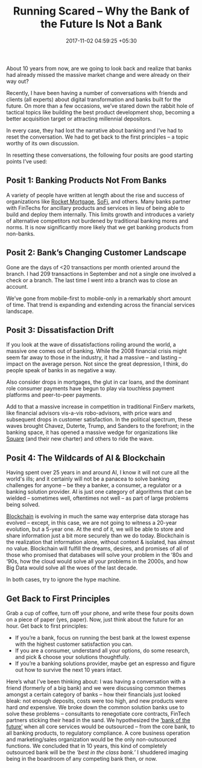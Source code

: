 ﻿---
title: Running Scared – Why the Bank of the Future Is Not a Bank
date: 2017-11-02 04:59:25 +05:30
categories:
- Banking
- Retail Banking
- BankTech
- Fintech
- Insights
tags:
- Asia
- Europe
- insights
- US
layout: post
type: post
status: publish
category:
- BankTech
- Retail Banking
- Banking
- Fintech
- Insights
Markets:
- Asia
- Europe
- insights
- US
Person: Sultan Meghji
---

<p>About 10 years from now, are we going to look back and realize that banks had already missed the massive market change and were already on their way out?</p>
<p>Recently, I have been having a number of conversations with friends and clients (all experts) about digital transformation and banks built for the future. On more than a few occasions, we’ve stared down the rabbit hole of tactical topics like building the best product development shop, becoming a better acquisition target or attracting millennial depositors. </p>
<p>In every case, they had lost the narrative about banking and I’ve had to reset the conversation. We had to get back to the first principles – a topic worthy of its own discussion. </p>
<p>In resetting these conversations, the following four posits are good starting points I’ve used:</p>
<h2>Posit 1: Banking Products Not From Banks</h2>
<p>A variety of people have written at length about the rise and success of organizations like <a href="https://rocket.quickenloans.com/">Rocket Mortgage</a>, <a href="https://www.sofi.com/">SoFi</a>, and others. Many banks partner with FinTechs for ancillary products and services in lieu of being able to build and deploy them internally. This limits growth and introduces a variety of alternative competitors not burdened by traditional banking mores and norms. It is now significantly more likely that we get banking products from non-banks.</p>
<h2>Posit 2: Bank’s Changing Customer Landscape</h2>
<p>Gone are the days of &lt;20 transactions per month oriented around the branch. I had 209 transactions in September and not a single one involved a check or a branch. The last time I went into a branch was to close an account.</p>
<p>We’ve gone from mobile-first to mobile-only in a remarkably short amount of time. That trend is expanding and extending across the financial services landscape.</p>
<h2>Posit 3: Dissatisfaction Drift</h2>
<p>If you look at the wave of dissatisfactions roiling around the world, a massive one comes out of banking. While the 2008 financial crisis might seem far away to those in the industry, it had a massive – and lasting – impact on the average person. Not since the great depression, I think, do people speak of banks in as negative a way. </p>
<p>Also consider drops in mortgages, the glut in car loans, and the dominant role consumer payments have begun to play via touchless payment platforms and peer-to-peer payments. </p>
<p>Add to that a massive increase in competition in traditional FinServ markets, like financial advisors vis-a-vis robo-advisors, with price wars and subsequent drops in customer satisfaction. In the political spectrum, these waves brought Chavez, Duterte, Trump, and Sanders to the forefront; in the banking space, it has opened a massive wedge for organizations like <a href="https://squareup.com/">Square</a> (and their new charter) and others to ride the wave.</p>
<h2>Posit 4: The Wildcards of AI &amp; Blockchain</h2>
<p>Having spent over 25 years in and around AI, I know it will not cure all the world's ills; and it certainly will not be a panacea to solve banking challenges for anyone – be they a banker, a consumer, a regulator or a banking solution provider. AI is just one category of algorithms that can be wielded – sometimes well, oftentimes not well – as part of large problems being solved.</p>
<p><a href="https://letstalkpayments.com/an-overview-of-blockchain-technology/">Blockchain</a> is evolving in much the same way enterprise data storage has evolved – except, in this case, we are not going to witness a 20-year evolution, but a 5-year one. At the end of it, we will be able to store and share information just a bit more securely than we do today. Blockchain is the realization that information alone, without context &amp; isolated, has almost no value. Blockchain will fulfill the dreams, desires, and promises of all of those who promised that databases will solve your problem in the ‘80s and ‘90s, how the cloud would solve all your problems in the 2000s, and how Big Data would solve all the woes of the last decade.</p>
<p>In both cases, try to ignore the hype machine.</p>
<h2>Get Back to First Principles</h2>
<p>Grab a cup of coffee, turn off your phone, and write these four posits down on a piece of paper (yes, paper). Now, just think about the future for an hour. Get back to first principles:</p>
<ul>
<li style="font-weight: 400;">If you’re a bank, focus on running the best bank at the lowest expense with the highest customer satisfaction you can. </li>
<li style="font-weight: 400;">If you are a consumer, understand all your options, do some research, and pick &amp; choose your solutions thoughtfully. </li>
<li style="font-weight: 400;">If you’re a banking solutions provider, maybe get an espresso and figure out how to survive the next 10 years intact.</li>
</ul>
<p>Here’s what I’ve been thinking about: I was having a conversation with a friend (formerly of a big bank) and we were discussing common themes amongst a certain category of banks – how their financials just looked bleak: not enough deposits, costs were too high, and new products were hard <i>and</i> expensive. We broke down the common solution banks use to solve these problems – consultants to renegotiate core contracts, FinTech partners sticking their head in the sand. We hypothesized the <a href="https://letstalkpayments.com/the-modular-bank-of-the-future/">‘bank of the future’</a> when all core services would be outsourced – from the core bank, to all banking products, to regulatory compliance. A core business operation and marketing/sales organization would be the only non-outsourced functions. We concluded that in 10 years, this kind of completely outsourced bank will be the<i> ‘best in the class bank.’ </i>I shuddered imaging being in the boardroom of any competing bank then, or now. </p>
